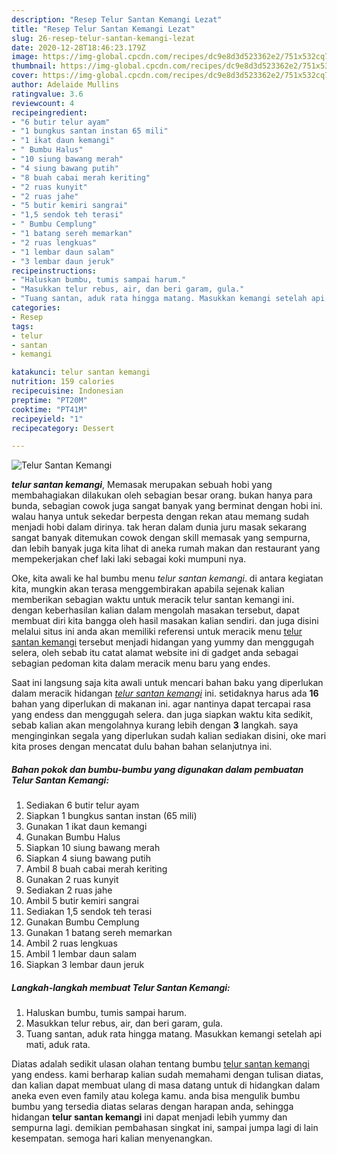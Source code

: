 ```yaml
---
description: "Resep Telur Santan Kemangi Lezat"
title: "Resep Telur Santan Kemangi Lezat"
slug: 26-resep-telur-santan-kemangi-lezat
date: 2020-12-28T18:46:23.179Z
image: https://img-global.cpcdn.com/recipes/dc9e8d3d523362e2/751x532cq70/telur-santan-kemangi-foto-resep-utama.jpg
thumbnail: https://img-global.cpcdn.com/recipes/dc9e8d3d523362e2/751x532cq70/telur-santan-kemangi-foto-resep-utama.jpg
cover: https://img-global.cpcdn.com/recipes/dc9e8d3d523362e2/751x532cq70/telur-santan-kemangi-foto-resep-utama.jpg
author: Adelaide Mullins
ratingvalue: 3.6
reviewcount: 4
recipeingredient:
- "6 butir telur ayam"
- "1 bungkus santan instan 65 mili"
- "1 ikat daun kemangi"
- " Bumbu Halus"
- "10 siung bawang merah"
- "4 siung bawang putih"
- "8 buah cabai merah keriting"
- "2 ruas kunyit"
- "2 ruas jahe"
- "5 butir kemiri sangrai"
- "1,5 sendok teh terasi"
- " Bumbu Cemplung"
- "1 batang sereh memarkan"
- "2 ruas lengkuas"
- "1 lembar daun salam"
- "3 lembar daun jeruk"
recipeinstructions:
- "Haluskan bumbu, tumis sampai harum."
- "Masukkan telur rebus, air, dan beri garam, gula."
- "Tuang santan, aduk rata hingga matang. Masukkan kemangi setelah api mati, aduk rata."
categories:
- Resep
tags:
- telur
- santan
- kemangi

katakunci: telur santan kemangi 
nutrition: 159 calories
recipecuisine: Indonesian
preptime: "PT20M"
cooktime: "PT41M"
recipeyield: "1"
recipecategory: Dessert

---
```



![Telur Santan Kemangi](https://img-global.cpcdn.com/recipes/dc9e8d3d523362e2/751x532cq70/telur-santan-kemangi-foto-resep-utama.jpg)

<b><i>telur santan kemangi</i></b>, Memasak merupakan sebuah hobi yang membahagiakan dilakukan oleh sebagian besar orang. bukan hanya para bunda, sebagian cowok juga sangat banyak yang berminat dengan hobi ini. walau hanya untuk sekedar berpesta dengan rekan atau memang sudah menjadi hobi dalam dirinya. tak heran dalam dunia juru masak sekarang sangat banyak ditemukan cowok dengan skill memasak yang sempurna, dan lebih banyak juga kita lihat di aneka rumah makan dan restaurant yang mempekerjakan chef laki laki sebagai koki mumpuni nya.



Oke, kita awali ke hal bumbu menu <i>telur santan kemangi</i>. di antara kegiatan kita, mungkin akan terasa menggembirakan apabila sejenak kalian memberikan sebagian waktu untuk meracik telur santan kemangi ini. dengan keberhasilan kalian dalam mengolah masakan tersebut, dapat membuat diri kita bangga oleh hasil masakan kalian sendiri. dan juga disini melalui situs ini anda akan memiliki referensi untuk meracik menu <u>telur santan kemangi</u> tersebut menjadi hidangan yang yummy dan menggugah selera, oleh sebab itu catat alamat website ini di gadget anda sebagai sebagian pedoman kita dalam meracik menu baru yang endes.


Saat ini langsung saja kita awali untuk mencari bahan baku yang diperlukan dalam meracik hidangan <u><i>telur santan kemangi</i></u> ini. setidaknya harus ada <b>16</b> bahan yang diperlukan di makanan ini. agar nantinya dapat tercapai rasa yang endess dan menggugah selera. dan juga siapkan waktu kita sedikit, sebab kalian akan mengolahnya kurang lebih dengan <b>3</b> langkah. saya menginginkan segala yang diperlukan sudah kalian sediakan disini, oke mari kita proses dengan mencatat dulu bahan bahan selanjutnya ini.

<!--inarticleads1-->

##### Bahan pokok dan bumbu-bumbu yang digunakan dalam pembuatan Telur Santan Kemangi:

1. Sediakan 6 butir telur ayam
1. Siapkan 1 bungkus santan instan (65 mili)
1. Gunakan 1 ikat daun kemangi
1. Gunakan  Bumbu Halus
1. Siapkan 10 siung bawang merah
1. Siapkan 4 siung bawang putih
1. Ambil 8 buah cabai merah keriting
1. Gunakan 2 ruas kunyit
1. Sediakan 2 ruas jahe
1. Ambil 5 butir kemiri sangrai
1. Sediakan 1,5 sendok teh terasi
1. Gunakan  Bumbu Cemplung
1. Gunakan 1 batang sereh memarkan
1. Ambil 2 ruas lengkuas
1. Ambil 1 lembar daun salam
1. Siapkan 3 lembar daun jeruk




<!--inarticleads2-->

##### Langkah-langkah membuat Telur Santan Kemangi:

1. Haluskan bumbu, tumis sampai harum.
1. Masukkan telur rebus, air, dan beri garam, gula.
1. Tuang santan, aduk rata hingga matang. Masukkan kemangi setelah api mati, aduk rata.




Diatas adalah sedikit ulasan olahan tentang bumbu <u>telur santan kemangi</u> yang endess. kami berharap kalian sudah memahami dengan tulisan diatas, dan kalian dapat membuat ulang di masa datang untuk di hidangkan dalam aneka even even family atau kolega kamu. anda bisa mengulik bumbu bumbu yang tersedia diatas selaras dengan harapan anda, sehingga hidangan <b>telur santan kemangi</b> ini dapat menjadi lebih yummy dan sempurna lagi. demikian pembahasan singkat ini, sampai jumpa lagi di lain kesempatan. semoga hari kalian menyenangkan.

